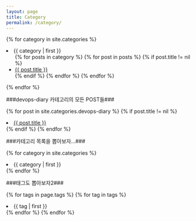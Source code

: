 ```yaml
---
layout: page
title: Category
permalink: /category/
---
```


{% for category in site.categories %}
<li><a name="{{ category | first }}">{{ category | first }}</a>
  <ul>
  {% for posts in category %}
    {% for post in posts %}
      {% if post.title != nil %}
        <li><a href="{{ post.url }}">{{ post.title }}</a></li>
      {% endif %}
    {% endfor %}
  {% endfor %}
  </ul>
</li>
{% endfor %}

###devops-diary 카테고리의 모든 POST들###

{% for post in site.categories.devops-diary %}
    {% if post.title != nil %}
        <li><a href="{{ post.url }}">{{ post.title }}</a></li>
    {% endif %}
{% endfor %}

###카테고리 목록을 뽑아보자...###

{% for category in site.categories %}
<li>{{ category | first }}</li>
{% endfor %}

###태그도 뽑아보자2###

{% for tags in page.tags %}
  {% for tag in tags %}
<li>{{ tag | first }}</li>
  {% endfor %}
{% endfor %}
